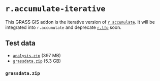 # `r.accumulate-iterative`

This GRASS GIS addon is the iterative version of [`r.accumulate`](https://github.com/OSGeo/grass-addons/tree/master/grass7/raster/r.accumulate). It will be integrated into `r.accumulate` and deprecate [`r.lfp`](https://github.com/OSGeo/grass-addons/tree/master/grass7/raster/r.lfp) soon.

## Test data

* [`analysis.zip`](https://isnew.info/data/lfp/analysis.zip) (397 MB)
* [`grassdata.zip`](https://isnew.info/data/lfp/grassdata.zip) (5.3 GB)

### `grassdata.zip`
